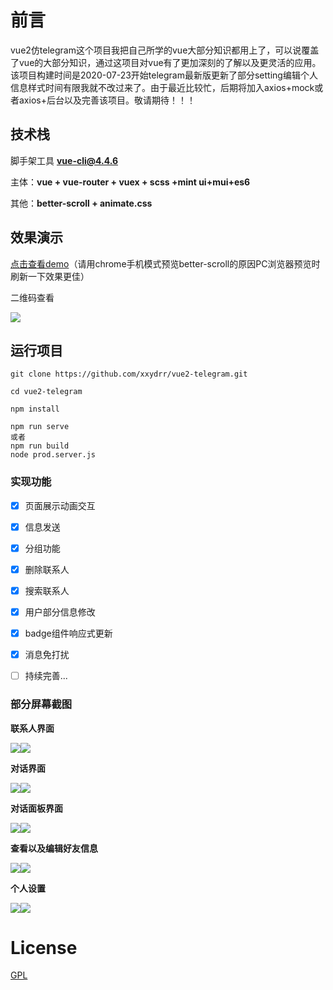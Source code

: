 # 前言

vue2仿telegram这个项目我把自己所学的vue大部分知识都用上了，可以说覆盖了vue的大部分知识，通过这项目对vue有了更加深刻的了解以及更灵活的应用。该项目构建时间是2020-07-23开始telegram最新版更新了部分setting编辑个人信息样式时间有限我就不改过来了。由于最近比较忙，后期将加入axios+mock或者axios+后台以及完善该项目。敬请期待！！！

## 技术栈

脚手架工具 **vue-cli@4.4.6**

主体：**vue + vue-router + vuex +  scss +mint ui+mui+es6**

其他：**better-scroll + animate.css**

## 效果演示

[点击查看demo](https://180231.xyz/vue2-telegram/#/)（请用chrome手机模式预览better-scroll的原因PC浏览器预览时刷新一下效果更佳）

二维码查看

![](https://cdn.jsdelivr.net/gh/xxydrr/my_pic/img/20200905223906.png)

## 运行项目

```
git clone https://github.com/xxydrr/vue2-telegram.git 

cd vue2-telegram

npm install 

npm run serve
或者 
npm run build
node prod.server.js
```

### 实现功能

- [x] 页面展示动画交互

- [x] 信息发送

- [x] 分组功能

- [x] 删除联系人

- [x] 搜索联系人

- [x] 用户部分信息修改

- [x] badge组件响应式更新

- [x] 消息免打扰

- [ ] 持续完善...

### 部分屏幕截图

  **联系人界面**

  ![](https://cdn.jsdelivr.net/gh/xxydrr/my_pic/img/20200902110515.png)![](https://cdn.jsdelivr.net/gh/xxydrr/my_pic/img/20200902111035.png)

**对话界面**

![](https://cdn.jsdelivr.net/gh/xxydrr/my_pic/img/20200905204751.png)![](https://cdn.jsdelivr.net/gh/xxydrr/my_pic/img/20200902112552.png)

**对话面板界面**

![](https://cdn.jsdelivr.net/gh/xxydrr/my_pic/img/20200902111048.png)![](https://cdn.jsdelivr.net/gh/xxydrr/my_pic/img/20200902111655.png)

**查看以及编辑好友信息**

![](https://cdn.jsdelivr.net/gh/xxydrr/my_pic/img/20200902111106.png)![](https://cdn.jsdelivr.net/gh/xxydrr/my_pic/img/20200902111143.png)

**个人设置**

![](https://cdn.jsdelivr.net/gh/xxydrr/my_pic/img/20200902110753.png)![](https://cdn.jsdelivr.net/gh/xxydrr/my_pic/img/20200902113330.png)

# License

[GPL](https://github.com/bailicangdu/vue2-elm/blob/master/COPYING)
